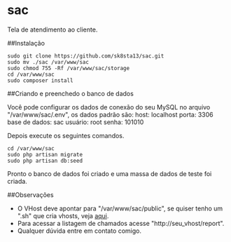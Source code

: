 # sac
 Tela de atendimento ao cliente.

##Instalação

```
sudo git clone https://github.com/sk8sta13/sac.git
sudo mv ./sac /var/www/sac
sudo chmod 755 -Rf /var/www/sac/storage
cd /var/www/sac
sudo composer install
```

##Criando e preenchedo o banco de dados

Você pode configurar os dados de conexão do seu MySQL no arquivo "/var/www/sac/.env", os dados padrão são:
host: localhost
porta: 3306
base de dados: sac
usuário: root
senha: 101010

Depois execute os seguintes comandos.
```
cd /var/www/sac
sudo php artisan migrate
sudo php artisan db:seed
```

Pronto o banco de dados foi criado e uma massa de dados de teste foi criada.

##Observações

* O VHost deve apontar para "/var/www/sac/public", se quiser tenho um ".sh" que cria vhosts, veja [aqui](https://github.com/sk8sta13/vhost).
* Para acessar a listagem de chamados acesse "http://seu_vhost/report".
* Qualquer dúvida entre em contato comigo.